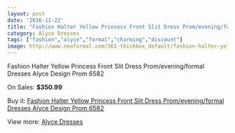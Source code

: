 ```yaml
---
layout: post
date: '2016-11-22'
title: "Fashion Halter Yellow Princess Front Slit Dress Prom/evening/formal Dresses Alyce Design Prom 6582"
category: Alyce Dresses
tags: ["fashion","alyce","formal","charming","discount"]
image: http://www.neoformal.com/361-thickbox_default/fashion-halter-yellow-princess-front-slit-dress-prom-evening-formal-dresses-alyce-design-prom-6582.jpg
---
```

Fashion Halter Yellow Princess Front Slit Dress Prom/evening/formal Dresses Alyce Design Prom 6582

On Sales: **$350.99**
<a href="https://www.neoformal.com/en/alyce-dresses/127-fashion-halter-yellow-princess-front-slit-dress-prom-evening-formal-dresses-alyce-design-prom-6582.html"><amp-img layout="responsive" width="600" height="600" src="//www.neoformal.com/361-thickbox_default/fashion-halter-yellow-princess-front-slit-dress-prom-evening-formal-dresses-alyce-design-prom-6582.jpg" alt="Fashion Halter Yellow Princess Front Slit Dress Prom/evening/formal Dresses Alyce Design Prom 6582 0" /></a>
<a href="https://www.neoformal.com/en/alyce-dresses/127-fashion-halter-yellow-princess-front-slit-dress-prom-evening-formal-dresses-alyce-design-prom-6582.html"><amp-img layout="responsive" width="600" height="600" src="//www.neoformal.com/362-thickbox_default/fashion-halter-yellow-princess-front-slit-dress-prom-evening-formal-dresses-alyce-design-prom-6582.jpg" alt="Fashion Halter Yellow Princess Front Slit Dress Prom/evening/formal Dresses Alyce Design Prom 6582 1" /></a>
<a href="https://www.neoformal.com/en/alyce-dresses/127-fashion-halter-yellow-princess-front-slit-dress-prom-evening-formal-dresses-alyce-design-prom-6582.html"><amp-img layout="responsive" width="600" height="600" src="//www.neoformal.com/363-thickbox_default/fashion-halter-yellow-princess-front-slit-dress-prom-evening-formal-dresses-alyce-design-prom-6582.jpg" alt="Fashion Halter Yellow Princess Front Slit Dress Prom/evening/formal Dresses Alyce Design Prom 6582 2" /></a>

Buy it: [Fashion Halter Yellow Princess Front Slit Dress Prom/evening/formal Dresses Alyce Design Prom 6582](https://www.neoformal.com/en/alyce-dresses/127-fashion-halter-yellow-princess-front-slit-dress-prom-evening-formal-dresses-alyce-design-prom-6582.html "Fashion Halter Yellow Princess Front Slit Dress Prom/evening/formal Dresses Alyce Design Prom 6582")

View more: [Alyce Dresses](https://www.neoformal.com/en/3-alyce-dresses "Alyce Dresses")
